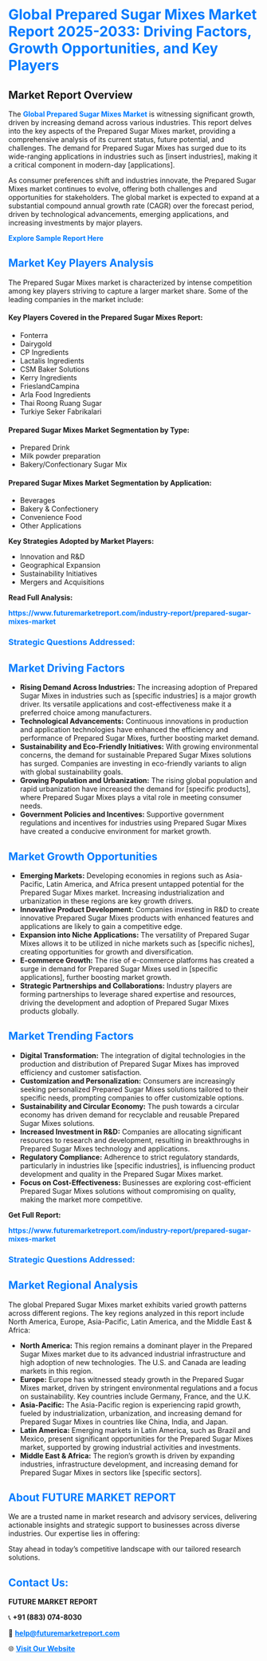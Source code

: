 <h1 style="color: #007BFF;">Global Prepared Sugar Mixes Market Report 2025-2033: Driving Factors, Growth Opportunities, and Key Players</h1>

<section id="overview">
<h2>Market Report Overview</h2>
<p>The <a href="https://www.futuremarketreport.com/industry-report/prepared-sugar-mixes-market" style="color: #007BFF; text-decoration: none;"><strong>Global Prepared Sugar Mixes Market</strong></a> is witnessing significant growth, driven by increasing demand across various industries. This report delves into the key aspects of the Prepared Sugar Mixes market, providing a comprehensive analysis of its current status, future potential, and challenges. The demand for Prepared Sugar Mixes has surged due to its wide-ranging applications in industries such as [insert industries], making it a critical component in modern-day [applications].</p>
<p>As consumer preferences shift and industries innovate, the Prepared Sugar Mixes market continues to evolve, offering both challenges and opportunities for stakeholders. The global market is expected to expand at a substantial compound annual growth rate (CAGR) over the forecast period, driven by technological advancements, emerging applications, and increasing investments by major players.</p>
</section>

<section id="overview">
<p><a href="https://www.futuremarketreport.com/request-sample/reportId=26499" style="color: #007BFF; text-decoration: none;"><strong>Explore Sample Report Here</strong></a></p>
</section>

<section id="key-players">
<h2 style="color: #007BFF;">Market Key Players Analysis</h2>
<p>The Prepared Sugar Mixes market is characterized by intense competition among key players striving to capture a larger market share. Some of the leading companies in the market include:</p>
<h4>Key Players Covered in the Prepared Sugar Mixes Report:</h4>
<ul><li>Fonterra</li><li>Dairygold</li><li>CP Ingredients</li><li>Lactalis Ingredients</li><li>CSM Baker Solutions</li><li>Kerry Ingredients</li><li>FrieslandCampina</li><li>Arla Food Ingredients</li><li>Thai Roong Ruang Sugar</li><li>Turkiye Seker Fabrikalari</li></ul>
<h4>Prepared Sugar Mixes Market Segmentation by Type:</h4>
<ul><li>Prepared Drink</li><li>Milk powder preparation</li><li>Bakery/Confectionary Sugar Mix</li></ul>

<h4>Prepared Sugar Mixes Market Segmentation by Application:</h4>
<ul><li>Beverages</li><li>Bakery &amp; Confectionery</li><li>Convenience Food</li><li>Other Applications</li></ul>
<p><strong>Key Strategies Adopted by Market Players:</strong></p>
<ul>
<li>Innovation and R&D</li>
<li>Geographical Expansion</li>
<li>Sustainability Initiatives</li>
<li>Mergers and Acquisitions</li>
</ul>
</section>

<section>
<p><strong>Read Full Analysis: </strong></p><a href="https://www.futuremarketreport.com/industry-report/prepared-sugar-mixes-market" style="color: #007BFF; text-decoration: none;"><strong>https://www.futuremarketreport.com/industry-report/prepared-sugar-mixes-market</strong></a>
<h3 style="color: #007BFF;">Strategic Questions Addressed:</h3>
</section>

<section id="driving-factors">
<h2 style="color: #007BFF;">Market Driving Factors</h2>
<ul>
<li><strong>Rising Demand Across Industries:</strong> The increasing adoption of Prepared Sugar Mixes in industries such as [specific industries] is a major growth driver. Its versatile applications and cost-effectiveness make it a preferred choice among manufacturers.</li>
<li><strong>Technological Advancements:</strong> Continuous innovations in production and application technologies have enhanced the efficiency and performance of Prepared Sugar Mixes, further boosting market demand.</li>
<li><strong>Sustainability and Eco-Friendly Initiatives:</strong> With growing environmental concerns, the demand for sustainable Prepared Sugar Mixes solutions has surged. Companies are investing in eco-friendly variants to align with global sustainability goals.</li>
<li><strong>Growing Population and Urbanization:</strong> The rising global population and rapid urbanization have increased the demand for [specific products], where Prepared Sugar Mixes plays a vital role in meeting consumer needs.</li>
<li><strong>Government Policies and Incentives:</strong> Supportive government regulations and incentives for industries using Prepared Sugar Mixes have created a conducive environment for market growth.</li>
</ul>
</section>

<section id="growth-opportunities">
<h2 style="color: #007BFF;">Market Growth Opportunities</h2>
<ul>
<li><strong>Emerging Markets:</strong> Developing economies in regions such as Asia-Pacific, Latin America, and Africa present untapped potential for the Prepared Sugar Mixes market. Increasing industrialization and urbanization in these regions are key growth drivers.</li>
<li><strong>Innovative Product Development:</strong> Companies investing in R&D to create innovative Prepared Sugar Mixes products with enhanced features and applications are likely to gain a competitive edge.</li>
<li><strong>Expansion into Niche Applications:</strong> The versatility of Prepared Sugar Mixes allows it to be utilized in niche markets such as [specific niches], creating opportunities for growth and diversification.</li>
<li><strong>E-commerce Growth:</strong> The rise of e-commerce platforms has created a surge in demand for Prepared Sugar Mixes used in [specific applications], further boosting market growth.</li>
<li><strong>Strategic Partnerships and Collaborations:</strong> Industry players are forming partnerships to leverage shared expertise and resources, driving the development and adoption of Prepared Sugar Mixes products globally.</li>
</ul>
</section>

<section id="trending-factors">
<h2 style="color: #007BFF;">Market Trending Factors</h2>
<ul>
<li><strong>Digital Transformation:</strong> The integration of digital technologies in the production and distribution of Prepared Sugar Mixes has improved efficiency and customer satisfaction.</li>
<li><strong>Customization and Personalization:</strong> Consumers are increasingly seeking personalized Prepared Sugar Mixes solutions tailored to their specific needs, prompting companies to offer customizable options.</li>
<li><strong>Sustainability and Circular Economy:</strong> The push towards a circular economy has driven demand for recyclable and reusable Prepared Sugar Mixes solutions.</li>
<li><strong>Increased Investment in R&D:</strong> Companies are allocating significant resources to research and development, resulting in breakthroughs in Prepared Sugar Mixes technology and applications.</li>
<li><strong>Regulatory Compliance:</strong> Adherence to strict regulatory standards, particularly in industries like [specific industries], is influencing product development and quality in the Prepared Sugar Mixes market.</li>
<li><strong>Focus on Cost-Effectiveness:</strong> Businesses are exploring cost-efficient Prepared Sugar Mixes solutions without compromising on quality, making the market more competitive.</li>
</ul>
</section>

<section>
<p><strong>Get Full Report: </strong></p><a href="https://www.futuremarketreport.com/industry-report/prepared-sugar-mixes-market" style="color: #007BFF; text-decoration: none;"><strong>https://www.futuremarketreport.com/industry-report/prepared-sugar-mixes-market</strong></a>
<h3 style="color: #007BFF;">Strategic Questions Addressed:</h3>
</section>


<section id="regional-analysis">
<h2 style="color: #007BFF;">Market Regional Analysis</h2>
<p>The global Prepared Sugar Mixes market exhibits varied growth patterns across different regions. The key regions analyzed in this report include North America, Europe, Asia-Pacific, Latin America, and the Middle East & Africa:</p>
<ul>
<li><strong>North America:</strong> This region remains a dominant player in the Prepared Sugar Mixes market due to its advanced industrial infrastructure and high adoption of new technologies. The U.S. and Canada are leading markets in this region.</li>
<li><strong>Europe:</strong> Europe has witnessed steady growth in the Prepared Sugar Mixes market, driven by stringent environmental regulations and a focus on sustainability. Key countries include Germany, France, and the U.K.</li>
<li><strong>Asia-Pacific:</strong> The Asia-Pacific region is experiencing rapid growth, fueled by industrialization, urbanization, and increasing demand for Prepared Sugar Mixes in countries like China, India, and Japan.</li>
<li><strong>Latin America:</strong> Emerging markets in Latin America, such as Brazil and Mexico, present significant opportunities for the Prepared Sugar Mixes market, supported by growing industrial activities and investments.</li>
<li><strong>Middle East & Africa:</strong> The region’s growth is driven by expanding industries, infrastructure development, and increasing demand for Prepared Sugar Mixes in sectors like [specific sectors].</li>
</ul>
</section>

<footer>
<h2 style="color: #007BFF;">About FUTURE MARKET REPORT</h2>
<p>We are a trusted name in market research and advisory services, delivering actionable insights and strategic support to businesses across diverse industries. Our expertise lies in offering:</p>

<p>Stay ahead in today’s competitive landscape with our tailored research solutions.</p>

<h2 style="color: #007BFF;">Contact Us:</h2>
<p><strong>FUTURE MARKET REPORT</strong></p>
<p>📞 <strong>+91 (883) 074-8030</strong></p>
<p>📧 <strong><a href="mailto:help@futuremarketreport.com" style="color: #007BFF;">help@futuremarketreport.com</a></strong></p>
<p>🌐 <strong><a href="https://www.futuremarketreport.com/" style="color: #007BFF;">Visit Our Website</a></strong></p>
</footer>